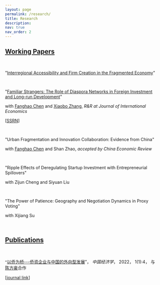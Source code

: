 ```yaml
---
layout: page
permalink: /research/
title: Research
description: 
nav: true
nav_order: 2
---
```




## <u>Working Papers</u>

<p>&nbsp;</p>

"<a href="{{ site.url }}/assets/pdf/jmp.pdf" target="_blank">Interregional Accessibility and Firm Creation in the Fragmented Economy</a>"


<p>&nbsp;</p>

"<a href="{{ site.url }}/assets/pdf/ddi.pdf" target="_blank">Familiar Strangers: The Role of Diaspora Networks in Foreign Investment and Long-run Development</a>" 

with [Fanghao Chen](https://fanghaochen.github.io/homepage/) and [Xiaobo Zhang](https://en.gsm.pku.edu.cn/conjsxq.jsp?urltype=tree.TreeTempUrl&wbtreeid=1099&user_id=x.zhang), *R&R at Journal of International Economics*

[[SSRN](https://papers.ssrn.com/sol3/papers.cfm?abstract_id=4004159)]


<p>&nbsp;</p>

"Urban Fragmentation and Innovation Collaboration: Evidence from China"

with [Fanghao Chen](https://fanghaochen.github.io/homepage/) and Shan Zhao, *accepted by China Economic Review*


<p>&nbsp;</p>

"Ripple Effects of Deregulating Startup Investment with Entrepreneurial Spillovers"

with Zijun Cheng and Siyuan Liu


<p>&nbsp;</p>

"The Power of Patience: Geography and Negotiation Dynamics in Proxy Voting"

with Xijiang Su


<p>&nbsp;</p>

## <u>Publications</u>

<p>&nbsp;</p>

<a style="font-family: Microsoft Yahei">“<a href="{{ site.url }}/assets/pdf/ddi_c.pdf" target="_blank">以侨为桥---侨资企业与中国的外向型发展</a>”， *中国经济学*， 2022， 1(1):4， 与[陈方豪](https://fanghaochen.github.io/homepage/)合作</a>

[[journal link](https://www.jcejournal.com.cn/CN/abstract/abstract3.shtml)] 





